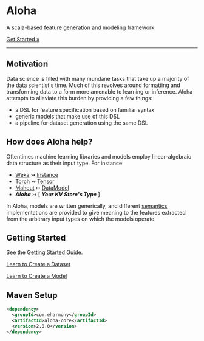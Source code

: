 <div class="jumbotron">
  <div class="container">
    <h1>Aloha</h1>
    <p>A scala-based feature generation and modeling framework</p>
    <a href="getting_started.html" class="btn btn-primary btn-large" role="button">Get Started &#187;</a>
  </div>
</div>

---

Motivation
----------

Data science is filled with many mundane tasks that take up a majority of the data scientist's time.  Much of this 
revolves around formatting and transforming data to a form more amenable to learning or inference.  Aloha attempts
to alleviate this burden by providing a few things: 

- a DSL for feature specification based on familiar syntax
- generic models that make use of this DSL
- a pipeline for dataset generation using the same DSL


How does Aloha help?
--------------------

Oftentimes machine learning libraries and models employ linear-algebraic data structure as their input type.  For instance:

- [Weka](http://www.cs.waikato.ac.nz/ml/weka/) &#8611; [Instance](http://weka.sourceforge.net/doc.dev/weka/core/Instance.html)
- [Torch](http://www.torch.ch/) &#8611; [Tensor](https://github.com/torch/torch7/blob/master/doc/tensor.md)
- [Mahout](http://mahout.apache.org/) &#8611; [DataModel](https://builds.apache.org/job/Mahout-Quality/javadoc/org/apache/mahout/cf/taste/model/DataModel.html)
- ***<span class="color-highlight">Aloha</span>*** &#8611; \[ ***Your KV Store's Type*** \]

In Aloha, models are written generically, and different 
[semantics](http://en.wikipedia.org/wiki/Formal_semantics_of_programming_languages) implementations are provided to 
give meaning to the features extracted from the arbitrary input types on which the models operate.


Getting Started
---------------

See the [Getting Started Guide](getting_started.html).

<a href="eg/dataset/index.html" class="btn btn-primary btn-large btn-block">Learn to Create a Dataset</a>

<a href="model_formats.html" class="btn btn-primary btn-large btn-block">Learn to Create a Model</a>


Maven Setup
-----------

```xml
<dependency>
  <groupId>com.eharmony</groupId>
  <artifactId>aloha-core</artifactId>
  <version>2.0.0</version>
</dependency>
```
